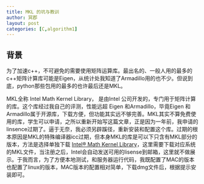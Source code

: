 ```yaml
---
title: MKL 的坑与教训
author: 冥郡
layout: post
categories: [C,algorithm1]
---
```


## 背景

为了加速c++，不可避免的需要使用矩阵运算库。最出名的、一般人用的最多的c++矩阵计算库可能是Eigen，从统计处我知道了Armadillo用的也不少。但说到底，python那些包用的最多的也许最后还是MKL。

MKL全称 Intel Math Kernel Library， 是由Intel 公司开发的，专门用于矩阵计算的库。这个库经过我自己的评测，性能远超 Eigen 和Armadillo，毕竟Eigen 和Armadillo属于开源库，下载方便，但功能其实远不够完善。MKL其实不算免费使用的库，学生可以申请，之所以重新开始写这篇文章，正是因为一年前，我申请的linsence过期了。逼于无奈，我必须另辟蹊径，重新安装和配置这个库。过期的根本原因是MKL的特殊编译器icc过期，但本身MKL的库是可以下只含有MKL部分的版本，方法是选择单独下载 [Intel® Math Kernel Library](https://software.intel.com/en-us/mkl/choose-download/linux)，这里需要下载对应系统的MKL文件，当注册之后，Intel会自动发送可用的lisense到邮箱，这里就不做展示。于我而言，为了方便本地测试，和服务器运行代码，我既配置了MAC的版本也配置了linux的版本，MAC版本的配置相对简单，下载dmg文件后，根据提示安装即可。

